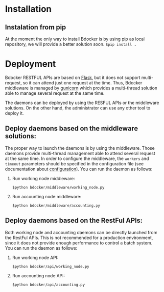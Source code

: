# Installation

## Instalation from pip

At the moment the only way to install Bdocker is by using pip as local repository, we will provide a better
solution soon.
    ```
    $pip install .
    ```
# Deployment

Bdocker RESTFUL APIs are based on [Flask](flask.pocoo.org), but it does not support multi-request, so it can attend
just one request at the time. Thus, Bdocker middleware is managed by [gunicorn](http://gunicorn.org/)
which provides a multi-thread solution able to manage several request at the same time.

The daemons can be deployed by using the RESFUL APIs or the middleware solutions. On the other hand, the administrator
can use any other tool to deploy it.

## Deploy daemons based on the middleware solutions:

The proper way to launch the daemons is by using the middleware. Those daemons provide multi-thread management able to
attend several request at the same time. In order to configure the middleware, the ``workers`` and ``timeout`` parameters
should be specified in the configuration file (see documentation about [configuration](doc/configuration.md)).
You can run the daemon as follows:

1. Run working node middleware:
    ```
    $python bdocker/middleware/working_node.py
    ```    
2. Run accounting node middleware:
    ```
    $python bdocker/middleware/accounting.py
    ```

## Deploy daemons based on the RestFul APIs:

Both working node and accounting daemons can be directly launched from the RestFul APIs. This is not recommended for
a production environment, since it does not provide enough performance to control a batch system.
You can run the daemon as follows:

1. Run working node API:
    ```
    $python bdocker/api/working_node.py
    ```
2. Run accounting node API:
    ```
    $python bdocker/api/accounting.py
    ```

